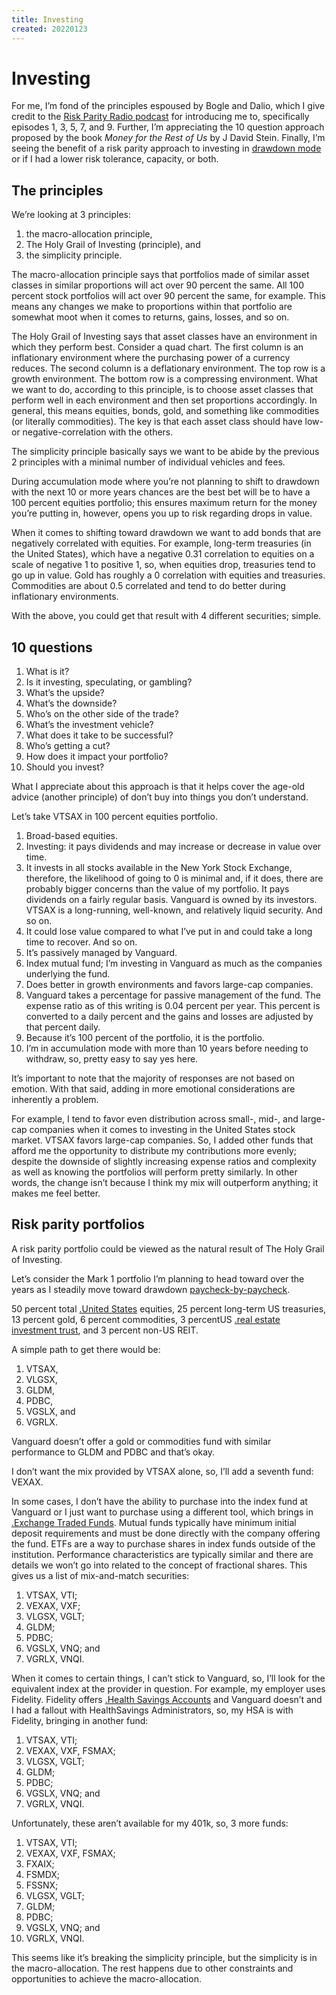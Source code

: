 ```yaml
---
title: Investing
created: 20220123
---
```


# Investing

For me, I’m fond of the principles espoused by Bogle and Dalio, which I give credit to the [Risk Parity Radio podcast](https://www.riskparityradio.com/podcast) for introducing me to, specifically episodes 1, 3, 5, 7, and 9. Further, I’m appreciating the 10 question approach proposed by the book *Money for the Rest of Us* by J David Stein. Finally, I’m seeing the benefit of a risk parity approach to investing in [drawdown mode](https://joshbruce.com/finances/concepts/#accumulation-drawdown-and-rebalancing) or if I had a lower risk tolerance, capacity, or both.

## The principles 

We’re looking at 3 principles:

1. the macro-allocation principle,
2. The Holy Grail of Investing (principle), and
3. the simplicity principle.

The macro-allocation principle says that portfolios made of similar asset classes in similar proportions will act over 90 percent the same. All 100 percent stock portfolios will act over 90 percent the same, for example. This means any changes we make to proportions within that portfolio are somewhat moot when it comes to returns, gains, losses, and so on.

The Holy Grail of Investing says that asset classes have an environment in which they perform best. Consider a quad chart. The first column is an inflationary environment where the purchasing power of a currency reduces. The second column is a deflationary environment. The top row is a growth environment. The bottom row is a compressing environment. What we want to do, according to this principle, is to choose asset classes that perform well in each environment and then set proportions accordingly. In general, this means equities, bonds, gold, and something like commodities (or literally commodities). The key is that each asset class should have low- or negative-correlation with the others.

The simplicity principle basically says we want to be abide by the previous 2 principles with a minimal number of individual vehicles and fees.

During accumulation mode where you’re not planning to shift to drawdown with the next 10 or more years chances are the best bet will be to have a 100 percent equities portfolio; this ensures maximum return for the money you’re putting in, however, opens you up to risk regarding drops in value. 

When it comes to shifting toward drawdown we want to add bonds that are negatively correlated with equities. For example, long-term treasuries (in the United States), which have a negative 0.31 correlation to equities on a scale of negative 1 to positive 1, so, when equities drop, treasuries tend to go up in value. Gold has roughly a 0 correlation with equities and treasuries. Commodities are about 0.5 correlated and tend to do better during inflationary environments.

With the above, you could get that result with 4 different securities; simple.

## 10 questions 

1. What is it?
2. Is it investing, speculating, or gambling?
3. What’s the upside?
4. What’s the downside?
5. Who’s on the other side of the trade?
6. What’s the investment vehicle?
7. What does it take to be successful?
8. Who’s getting a cut?
9. How does it impact your portfolio?
10. Should you invest?

What I appreciate about this approach is that it helps cover the age-old advice (another principle) of don’t buy into things you don’t understand.

Let’s take VTSAX in 100 percent equities portfolio.

1. Broad-based equities.
2. Investing: it pays dividends and may increase or decrease in value over time.
3. It invests in all stocks available in the New York Stock Exchange, therefore, the likelihood of going to 0 is minimal and, if it does, there are probably bigger concerns than the value of my portfolio. It pays dividends on a fairly regular basis. Vanguard is owned by its investors. VTSAX is a long-running, well-known, and relatively liquid security. And so on. 
4. It could lose value compared to what I’ve put in and could take a long time to recover. And so on. 
5. It’s passively managed by Vanguard.
6. Index mutual fund; I’m investing in Vanguard as much as the companies underlying the fund.
7. Does better in growth environments and favors large-cap companies.
8. Vanguard takes a percentage for passive management of the fund. The expense ratio as of this writing is 0.04 percent per year. This percent is converted to a daily percent and the gains and losses are adjusted by that percent daily.
9. Because it’s 100 percent of the portfolio, it is the portfolio.
10. I’m in accumulation mode with more than 10 years before needing to withdraw, so, pretty easy to say yes here.

It’s important to note that the majority of responses are not based on emotion. With that said, adding in more emotional considerations are inherently a problem.

For example, I tend to favor even distribution across small-, mid-, and large-cap companies when it comes to investing in the United States stock market. VTSAX favors large-cap companies. So, I added other funds that afford me the opportunity to distribute my contributions more evenly; despite the downside of slightly increasing expense ratios and complexity as well as knowing the portfolios will perform pretty similarly. In other words, the change isn’t because I think my mix will outperform anything; it makes me feel better.

## Risk parity portfolios

A risk parity portfolio could be viewed as the natural result of The Holy Grail of Investing.

Let’s consider the Mark 1 portfolio I’m planning to head toward over the years as I steadily move toward drawdown [paycheck-by-paycheck](/finances/building-wealth-paycheck-to-paycheck/).

50 percent total [.United States](US) equities, 25 percent long-term US treasuries, 13 percent gold, 6 percent commodities, 3 percentUS [.real estate investment trust](REIT), and 3 percent non-US REIT.

A simple path to get there would be:

1. VTSAX,
2. VLGSX,
3. GLDM,
4. PDBC,
5. VGSLX, and
6. VGRLX.

Vanguard doesn’t offer a gold or commodities fund with similar performance to GLDM and PDBC and that’s okay. 

I don’t want the mix provided by VTSAX alone, so, I’ll add a seventh fund: VEXAX.

In some cases, I don’t have the ability to purchase into the index fund at Vanguard or I just want to purchase using a different tool, which brings in [.Exchange Traded Funds](ETFs). Mutual funds typically have minimum initial deposit requirements and must be done directly with the company offering the fund. ETFs are a way to purchase shares in index funds outside of the institution. Performance characteristics are typically similar and there are details we won’t go into related to the concept of fractional shares. This gives us a list of mix-and-match securities:

1. VTSAX, VTI;
2. VEXAX, VXF;
3. VLGSX, VGLT;
4. GLDM;
5. PDBC;
6. VGSLX, VNQ; and
7. VGRLX, VNQI.

When it comes to certain things, I can’t stick to Vanguard, so, I’ll look for the equivalent index at the provider in question. For example, my employer uses Fidelity. Fidelity offers [.Health Savings Accounts](HSA) and Vanguard doesn’t and I had a fallout with HealthSavings Administrators, so, my HSA is with Fidelity, bringing in another fund:

1. VTSAX, VTI;
2. VEXAX, VXF, FSMAX;
3. VLGSX, VGLT;
4. GLDM;
5. PDBC;
6. VGSLX, VNQ; and
7. VGRLX, VNQI.

Unfortunately, these aren’t available for my 401k, so, 3 more funds:

1. VTSAX, VTI;
2. VEXAX, VXF, FSMAX;
3. FXAIX;
4. FSMDX;
5. FSSNX;
6. VLGSX, VGLT;
7. GLDM;
8. PDBC;
9. VGSLX, VNQ; and
10. VGRLX, VNQI.

This seems like it’s breaking the simplicity principle, but the simplicity is in the macro-allocation. The rest happens due to other constraints and opportunities to achieve the macro-allocation.